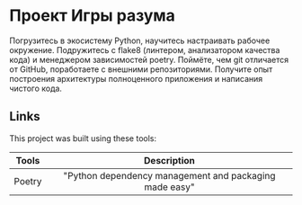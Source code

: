 # Проект Игры разума

Погрузитесь в экосистему Python, научитесь настраивать рабочее окружение. Подружитесь с flake8 (линтером, анализатором качества кода) и менеджером зависимостей poetry. Поймёте, чем git отличается от GitHub, поработаете с внешними репозиториями. Получите опыт построения архитектуры полноценного приложения и написания чистого кода.

## Links

This project was built using these tools:

| Tools   |  Description  |
|---------|:-------------:|
| Poetry  | "Python dependency management and packaging made easy" |
